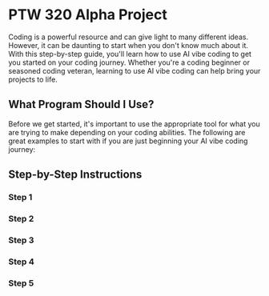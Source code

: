 # PTW 320 Alpha Project

Coding is a powerful resource and can give light to many different ideas. However, it can be daunting to start when you don't know much about it. With this step-by-step guide, you'll learn how to use AI vibe coding to get you started on your coding journey. Whether you're a coding beginner or seasoned coding veteran, learning to use AI vibe coding can help bring your projects to life.

## What Program Should I Use?

Before we get started, it's important to use the appropriate tool for what you are trying to make depending on your coding abilities. The following are great examples to start with if you are just beginning your AI vibe coding journey:

## Step-by-Step Instructions

### Step 1

### Step 2

### Step 3

### Step 4

### Step 5

